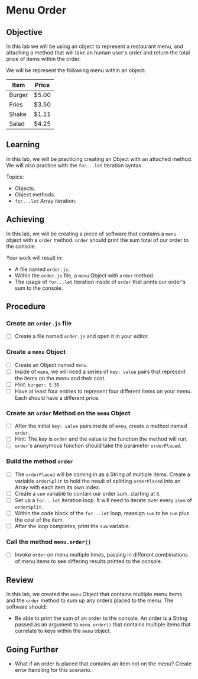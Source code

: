 # Menu Order

## Objective

In this lab we will be using an object to represent a restaurant menu, and attaching a method that will take an human user's order and return the total price of items within the order.

We will be represent the following menu within an object:

| Item   | Price |
|--------|-------|
| Burger | $5.00 |
| Fries  | $3.50 |
| Shake  | $1.11 |
| Salad  | $4.25 |

## Learning

In this lab, we will be practicing creating an Object with an attached method. We will also practice with the `for...let` iteration syntax.

Topics:

- Objects.
- Object methods.
- `for...let` Array iteration.

## Achieving

In this lab, we will be creating a piece of software that contains a `menu` object with a `order` method. `order` should print the sum total of our order to the console.

Your work will result in:

- A file named `order.js`.
- Within the `order.js` file, a `menu` Object with `order` method.
- The usage of `for...let` Iteration inside of `order` that prints our order's sum to the console.

## Procedure

### Create an `order.js` file

- [ ] Create a file named `order.js` and open it in your editor.

### Create a `menu` Object

- [ ] Create an Object named `menu`.
- [ ] Inside of `menu`, we will need a series of `key: value` pairs that represent the items on the menu and their cost.
- [ ] _Hint:_ `burger: 5.55`
- [ ] Have at least four entries to represent four different items on your menu. Each should have a different price.

### Create an `order` Method on the `menu` Object

- [ ] After the initial `key: value` pairs inside of `menu`, create a method named `order`.
- [ ] Hint: The key is `order` and the value is the function the method will run.
- [ ] `order`'s anonymous function should take the parameter `orderPlaced`.

### Build the method `order`

- [ ] The `orderPlaced` will be coming in as a String of multiple items. Create a variable `orderSplit` to hold the result of splitting `orderPlaced` into an Array with each item its own index.
- [ ] Create a `sum` variable to contain our order sum, starting at `0`.
- [ ] Set up a `for...let` iteration loop. It will need to iterate over every `item` of `orderSplit`.
- [ ] Within the code block of the `for...let` loop, reassign `sum` to be `sum` plus the cost of the item.
- [ ] After the loop completes, print the `sum` variable.

### Call the method `menu.order()`

- [ ] Invoke `order` on menu multiple times, passing in different combinations of menu items to see differing results printed to the console.

## Review

In this lab, we created the `menu` Object that contains multiple menu items and the `order` method to sum up any orders placed to the menu. The software should:

- Be able to print the sum of an order to the console. An order is a String passed as an argument to `menu.order()` that contains multiple items that correlate to keys within the `menu` object.

## Going Further

- What if an order is placed that contains an item not on the menu? Create error handling for this scenario.
